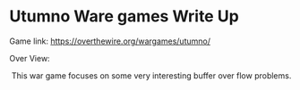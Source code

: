 # Utumno Ware games Write Up



Game link: https://overthewire.org/wargames/utumno/

Over View:

​	This war game focuses on some very interesting buffer over flow problems.
